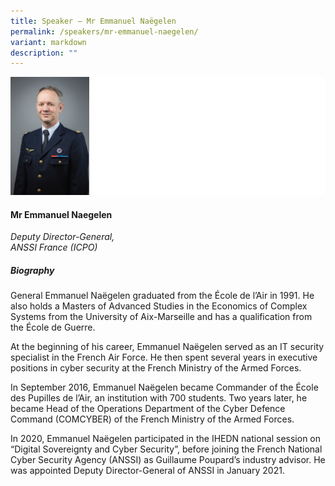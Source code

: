 ```yaml
---
title: Speaker – Mr Emmanuel Naëgelen
permalink: /speakers/mr-emmanuel-naegelen/
variant: markdown
description: ""
---
```

![](/images/2024%20speakers/Emmanuel_Naegelen.png)
#### **Mr Emmanuel Naegelen**

*Deputy Director-General,  <br>
ANSSI France (ICPO)*

##### **Biography**
General Emmanuel Naëgelen graduated from the École de l’Air in 1991. He also holds a Masters of Advanced Studies in the Economics of Complex Systems from the University of Aix-Marseille and has a qualification from the École de Guerre.

At the beginning of his career, Emmanuel Naëgelen served as an IT security specialist in the French Air Force. He then spent several years in executive positions in cyber security at the French Ministry of the Armed Forces.

In September 2016, Emmanuel Naëgelen became Commander of the École des Pupilles de l’Air, an institution with 700 students. Two years later, he became Head of the Operations Department of the Cyber Defence Command (COMCYBER) of the French Ministry of the Armed Forces.

In 2020, Emmanuel Naëgelen participated in the IHEDN national session on “Digital Sovereignty and Cyber Security”, before joining the French National Cyber Security Agency (ANSSI) as Guillaume Poupard’s industry advisor. He was appointed Deputy Director-General of ANSSI in January 2021.